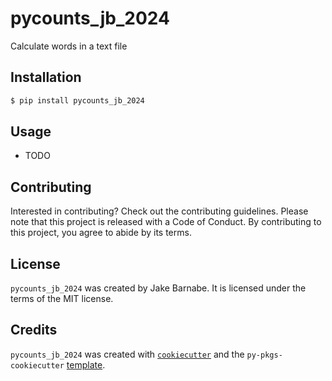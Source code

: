 # pycounts_jb_2024

Calculate words in a text file

## Installation

```bash
$ pip install pycounts_jb_2024
```

## Usage

- TODO

## Contributing

Interested in contributing? Check out the contributing guidelines. Please note that this project is released with a Code of Conduct. By contributing to this project, you agree to abide by its terms.

## License

`pycounts_jb_2024` was created by Jake Barnabe. It is licensed under the terms of the MIT license.

## Credits

`pycounts_jb_2024` was created with [`cookiecutter`](https://cookiecutter.readthedocs.io/en/latest/) and the `py-pkgs-cookiecutter` [template](https://github.com/py-pkgs/py-pkgs-cookiecutter).
